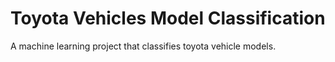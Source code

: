 # **Toyota Vehicles Model Classification**
A machine learning project that classifies toyota vehicle models.
